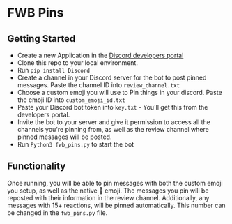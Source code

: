 # FWB Pins

## Getting Started
- Create a new Application in the [Discord developers portal](https://discord.com/developers/applications)
- Clone this repo to your local environment.
- Run ```pip install Discord```
- Create a channel in your Discord server for the bot to post pinned messages. Paste the channel ID into ```review_channel.txt```
- Choose a custom emoji you will use to Pin things in your discord. Paste the emoji ID into ```custom_emoji_id.txt```
- Paste your Discord bot token into ```key.txt``` - You'll get this from the developers portal. 
- Invite the bot to your server and give it permission to access all the channels you're pinning from, as well as the review channel where pinned messages will be posted.
- Run ```Python3 fwb_pins.py``` to start the bot


## Functionality
Once running, you will be able to pin messages with both the custom emoji you setup, as well as the native 📌 emoji. The messages you pin will be reposted with their information in the review channel. Additionally, any messages with 15+ reactions, will be pinned automatically. This number can be changed in the ```fwb_pins.py``` file. 
